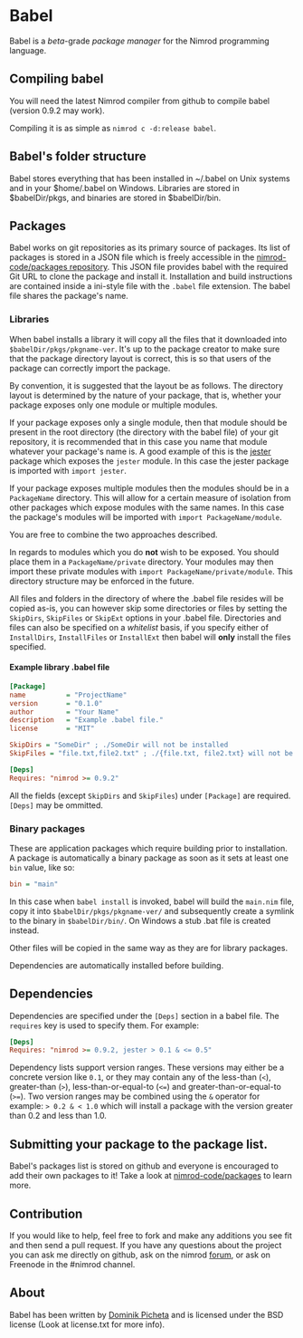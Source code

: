 # Babel
Babel is a *beta*-grade *package manager* for the Nimrod programming language.

## Compiling babel
You will need the latest Nimrod compiler from github to compile babel (version 0.9.2 may work).

Compiling it is as simple as ``nimrod c -d:release babel``.

## Babel's folder structure
Babel stores everything that has been installed in ~/.babel on Unix systems and 
in your $home/.babel on Windows. Libraries are stored in $babelDir/pkgs, and
binaries are stored in $babelDir/bin.

## Packages

Babel works on git repositories as its primary source of packages. Its list of
packages is stored in a JSON file which is freely accessible in the
[nimrod-code/packages repository](https://github.com/nimrod-code/packages).
This JSON file provides babel with the required Git URL to clone the package
and install it. Installation and build instructions are contained inside a
ini-style file with the ``.babel`` file extension. The babel file shares
the package's name. 

### Libraries

When babel installs a library it will copy all the files that it downloaded
into ``$babelDir/pkgs/pkgname-ver``. It's up to the package creator to make sure
that the package directory layout is correct, this is so that users of the
package can correctly import the package.

By convention, it is suggested that the layout be as follows. The directory
layout is determined by the nature of your package, that is, whether your
package exposes only one module or multiple modules.

If your package exposes only a single module, then that module should be
present in the root directory (the directory with the babel file) of your git
repository, it is recommended that in this case you name that module whatever
your package's name is. A good example of this is the
[jester](https://github.com/dom96/jester) package which exposes the ``jester``
module. In this case the jester package is imported with ``import jester``.

If your package exposes multiple modules then the modules should be in a 
``PackageName`` directory. This will allow for a certain measure of isolation
from other packages which expose modules with the same names. In this case
the package's modules will be imported with ``import PackageName/module``.

You are free to combine the two approaches described.

In regards to modules which you do **not** wish to be exposed. You should place
them in a ``PackageName/private`` directory. Your modules may then import these
private modules with ``import PackageName/private/module``. This directory
structure may be enforced in the future. 

All files and folders in the directory of where the .babel file resides will be
copied as-is, you can however skip some directories or files by setting
the ``SkipDirs``, ``SkipFiles`` or ``SkipExt`` options in your .babel file.
Directories and files can also be specified on a *whitelist* basis, if you
specify either of ``InstallDirs``, ``InstallFiles`` or ``InstallExt`` then
babel will **only** install the files specified.

#### Example library .babel file

```ini
[Package]
name          = "ProjectName"
version       = "0.1.0"
author        = "Your Name"
description   = "Example .babel file."
license       = "MIT"

SkipDirs = "SomeDir" ; ./SomeDir will not be installed
SkipFiles = "file.txt,file2.txt" ; ./{file.txt, file2.txt} will not be installed

[Deps]
Requires: "nimrod >= 0.9.2"
```

All the fields (except ``SkipDirs`` and ``SkipFiles``) under ``[Package]`` are 
required. ``[Deps]`` may be ommitted.

### Binary packages

These are application packages which require building prior to installation.
A package is automatically a binary package as soon as it sets at least one
``bin`` value, like so:

```ini
bin = "main"
```

In this case when ``babel install`` is invoked, babel will build the ``main.nim``
file, copy it into ``$babelDir/pkgs/pkgname-ver/`` and subsequently create a
symlink to the binary in ``$babelDir/bin/``. On Windows a stub .bat file is
created instead.

Other files will be copied in the same way as they are for library packages.

Dependencies are automatically installed before building.

## Dependencies

Dependencies are specified under the ``[Deps]`` section in a babel file.
The ``requires`` key is used to specify them. For example:

```ini
[Deps]
Requires: "nimrod >= 0.9.2, jester > 0.1 & <= 0.5"
```

Dependency lists support version ranges. These versions may either be a concrete
version like ``0.1``, or they may contain any of the less-than (``<``),
greater-than (``>``), less-than-or-equal-to (``<=``) and greater-than-or-equal-to
(``>=``). Two version ranges may be combined using the ``&`` operator for example:
``> 0.2 & < 1.0`` which will install a package with the version greater than 0.2
and less than 1.0.

## Submitting your package to the package list.
Babel's packages list is stored on github and everyone is encouraged to add
their own packages to it! Take a look at 
[nimrod-code/packages](https://github.com/nimrod-code/packages) to learn more.

## Contribution
If you would like to help, feel free to fork and make any additions you see 
fit and then send a pull request.
If you have any questions about the project you can ask me directly on github, 
ask on the nimrod [forum](http://forum.nimrod-code.org), or ask on Freenode in
the #nimrod channel.

## About
Babel has been written by [Dominik Picheta](http://picheta.me/) and is licensed 
under the BSD license (Look at license.txt for more info).